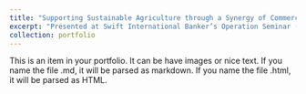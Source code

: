```yaml
---
title: "Supporting Sustainable Agriculture through a Synergy of Commercial and Investment Banking"
excerpt: "Presented at Swift International Banker’s Operation Seminar (SIBOS) <br/><img src='/images/500x300.png'>"
collection: portfolio
---
```


This is an item in your portfolio. It can be have images or nice text. If you name the file .md, it will be parsed as markdown. If you name the file .html, it will be parsed as HTML.
